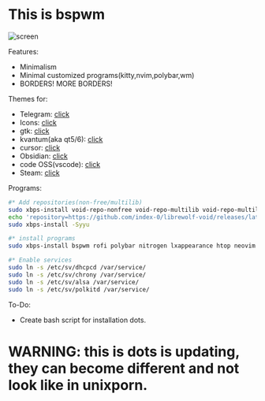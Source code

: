 # This is bspwm

![screen](scr)

Features:
 - Minimalism
 - Minimal customized programs(kitty,nvim,polybar,wm)
 - BORDERS! MORE BORDERS!

Themes for:
 - Telegram: [click](https://github.com/indev29/telegram-gruvbox)
 - Icons: [click](https://github.com/SylEleuth/gruvbox-plus-icon-pack)
 - gtk: [click](https://github.com/Fausto-Korpsvart/Gruvbox-GTK-Theme)
 - kvantum(aka qt5/6): [click](https://github.com/sachnr/gruvbox-kvantum-themes)
 - cursor: [click](https://store.kde.org/p/1818760)
 - Obsidian: [click](https://github.com/insanum/obsidian_gruvbox)
 - code OSS(vscode): [click](https://github.com/jdinhify/vscode-theme-gruvbox)
 - Steam: [click](https://flathub.org/apps/io.github.Foldex.AdwSteamGtk)

Programs:
 ```bash
 #* Add repositories(non-free/multilib)
 sudo xbps-install void-repo-nonfree void-repo-multilib void-repo-multilib-nonfree
 echo 'repository=https://github.com/index-0/librewolf-void/releases/latest/download/' > /etc/xbps.d/20-librewolf.conf
 sudo xbps-install -Syyu

 #* install programs
 sudo xbps-install bspwm rofi polybar nitrogen lxappearance htop neovim git PrismLauncher steam telegram-desktop transmission-gtk openjdk21 krita vlc vscode nvidia nvidia-dkms librewolf eog nemo xournalpp intel-gpu-tools zsh pulseaudio pavucontrol libwebkit2gtk chronyd dhcpcd polkitd

 #* Enable services
 sudo ln -s /etc/sv/dhcpcd /var/service/
 sudo ln -s /etc/sv/chrony /var/service/
 sudo ln -s /etc/sv/alsa /var/service/
 sudo ln -s /etc/sv/polkitd /var/service/
 ```

To-Do:
 - Create bash script for installation dots.

# WARNING: this is dots is updating, they can become different and not look like in unixporn.

